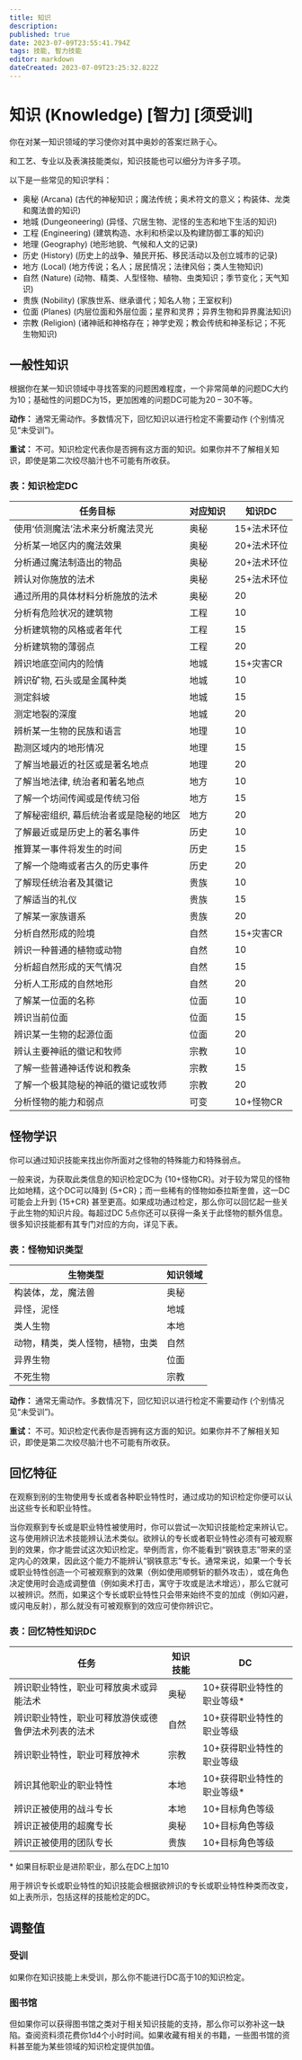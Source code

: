 ```yaml
---
title: 知识
description: 
published: true
date: 2023-07-09T23:55:41.794Z
tags: 技能, 智力技能
editor: markdown
dateCreated: 2023-07-09T23:25:32.822Z
---
```


# 知识 (Knowledge) \[智力\] \[须受训\]
你在对某一知识领域的学习使你对其中奥妙的答案烂熟于心。

和工艺、专业以及表演技能类似，知识技能也可以细分为许多子项。

以下是一些常见的知识学科：

- 奥秘 (Arcana) (古代的神秘知识；魔法传统；奥术符文的意义；构装体、龙类和魔法兽的知识)
- 地城 (Dungeoneering) (异怪、穴居生物、泥怪的生态和地下生活的知识)
- 工程 (Engineering) (建筑构造、水利和桥梁以及构建防御工事的知识)
- 地理 (Geography) (地形地貌、气候和人文的记录)
- 历史 (History) (历史上的战争、殖民开拓、移民活动以及创立城市的记录)
- 地方 (Local) (地方传说；名人；居民情况；法律风俗；类人生物知识)
- 自然 (Nature) (动物、精类、人型怪物、植物、虫类知识；季节变化；天气知识)
- 贵族 (Nobility) (家族世系、继承谱代；知名人物；王室权利)
- 位面 (Planes) (内层位面和外层位面；星界和灵界；异界生物和异界魔法知识)
- 宗教 (Religion) (诸神祇和神格存在；神学史观；教会传统和神圣标记；不死生物知识)

## 一般性知识
根据你在某一知识领域中寻找答案的问题困难程度，一个非常简单的问题DC大约为10；基础性的问题DC为15，更加困难的问题DC可能为20 – 30不等。

**动作：** 通常无需动作。多数情况下，回忆知识以进行检定不需要动作 (个别情况见“未受训”)。

**重试：** 不可。知识检定代表你是否拥有这方面的知识。如果你并不了解相关知识，即使是第二次绞尽脑汁也不可能有所收获。

### 表：知识检定DC

| 任务目标 | 对应知识 | 知识DC |
| --- | --- | --- |
| 使用‘侦测魔法’法术来分析魔法灵光 | 奥秘 | 15+法术环位 |
| 分析某一地区内的魔法效果 | 奥秘 | 20+法术环位 |
| 分析通过魔法制造出的物品 | 奥秘 | 20+法术环位 |
| 辨认对你施放的法术 | 奥秘 | 25+法术环位 |
| 通过所用的具体材料分析施放的法术 | 奥秘 | 20 |
| 分析有危险状况的建筑物 | 工程 | 10 |
| 分析建筑物的风格或者年代 | 工程 | 15 |
| 分析建筑物的薄弱点 | 工程 | 20 |
| 辨识地底空间内的险情 | 地城 | 15+灾害CR |
| 辨识矿物, 石头或是金属种类 | 地城 | 10 |
| 测定斜坡 | 地城 | 15 |
| 测定地裂的深度 | 地城 | 20 |
| 辨析某一生物的民族和语言 | 地理 | 10 |
| 勘测区域内的地形情况 | 地理 | 15 |
| 了解当地最近的社区或是著名地点 | 地理 | 20 |
| 了解当地法律, 统治者和著名地点 | 地方 | 10 |
| 了解一个坊间传闻或是传统习俗 | 地方 | 15 |
| 了解秘密组织, 幕后统治者或是隐秘的地区 | 地方 | 20 |
| 了解最近或是历史上的著名事件 | 历史 | 10 |
| 推算某一事件将发生的时间 | 历史 | 15 |
| 了解一个隐晦或者古久的历史事件 | 历史 | 20 |
| 了解现任统治者及其徽记 | 贵族 | 10 |
| 了解适当的礼仪 | 贵族 | 15 |
| 了解某一家族谱系 | 贵族 | 20 |
| 分析自然形成的险境 | 自然 | 15+灾害CR |
| 辨识一种普通的植物或动物 | 自然 | 10 |
| 分析超自然形成的天气情况 | 自然 | 15 |
| 分析人工形成的自然地形 | 自然 | 20 |
| 了解某一位面的名称 | 位面 | 10 |
| 辨识当前位面 | 位面 | 15 |
| 辨识某一生物的起源位面 | 位面 | 20 |
| 辨认主要神祇的徽记和牧师 | 宗教 | 10 |
| 了解一些普通神话传说和教条 | 宗教 | 15 |
| 了解一个极其隐秘的神祇的徽记或牧师 | 宗教 | 20 |
| 分析怪物的能力和弱点 | 可变 | 10+怪物CR |

## 怪物学识
你可以通过知识技能来找出你所面对之怪物的特殊能力和特殊弱点。

一般来说，为获取此类信息的知识检定DC为 {10+怪物CR}。对于较为常见的怪物比如地精，这个DC可以降到 {5+CR}；而一些稀有的怪物如泰拉斯奎兽，这一DC可能会上升到 {15+CR} 甚至更高。如果成功通过检定，那么你可以回忆起一些关于此生物的知识片段。每超过DC 5点你还可以获得一条关于此怪物的额外信息。很多知识技能都有其专门对应的方向，详见下表。

### 表：怪物知识类型
|生物类型|知识领域|
|---|---|
|构装体，龙，魔法兽|奥秘|
|异怪，泥怪|地城|
|类人生物|本地|
|动物，精类，类人怪物，植物，虫类|自然|
|异界生物|位面|
|不死生物|宗教|

**动作：** 通常无需动作。多数情况下，回忆知识以进行检定不需要动作 (个别情况见“未受训”)。

**重试：** 不可。知识检定代表你是否拥有这方面的知识。如果你并不了解相关知识，即使是第二次绞尽脑汁也不可能有所收获。

## 回忆特征
在观察到别的生物使用专长或者各种职业特性时，通过成功的知识检定你便可以认出这些专长和职业特性。

当你观察到专长或是职业特性被使用时，你可以尝试一次知识技能检定来辨认它。这与使用辨识法术技能辨认法术类似。欲辨认的专长或者职业特性必须有可被观察到的效果，你才能尝试这次知识检定。举例而言，你不能看到“钢铁意志”带来的坚定内心的效果，因此这个能力不能辨认“钢铁意志”专长。通常来说，如果一个专长或职业特性创造一个可被观察到的效果（例如使用顺劈斩的额外攻击），或在角色决定使用时会造成调整值（例如奥术打击，寓守于攻或是法术增远），那么它就可以被辨识。然而，如果这个专长或职业特性只会带来始终不变的加成（例如闪避，或闪电反射），那么就没有可被观察到的效应可使你辨识它。


### 表：回忆特性知识DC
|任务|知识技能|DC|
|---|---|---|
|辨识职业特性，职业可释放奥术或异能法术|奥秘|10+获得职业特性的职业等级\*|
|辨识职业特性，职业可释放游侠或德鲁伊法术列表的法术|自然|10+获得职业特性的职业等级|
|辨识职业特性，职业可释放神术|宗教|10+获得职业特性的职业等级|
|辨识其他职业的职业特性|本地|10+获得职业特性的职业等级\*|
|辨识正被使用的战斗专长|本地|10+目标角色等级|
|辨识正被使用的超魔专长|奥秘|10+目标角色等级|
|辨识正被使用的团队专长|贵族|10+目标角色等级|
\* 如果目标职业是进阶职业，那么在DC上加10

用于辨识专长或职业特性的知识技能会根据欲辨识的专长或职业特性种类而改变，如上表所示，包括这样的技能检定的DC。

## 调整值
### 受训
如果你在知识技能上未受训，那么你不能进行DC高于10的知识检定。

### 图书馆
但如果你可以获得图书馆之类对于相关知识技能的支持，那么你可以弥补这一缺陷。查阅资料须花费你1d4个小时时间。如果收藏有相关的书籍，一些图书馆的资料甚至能为某些领域的知识检定提供加值。